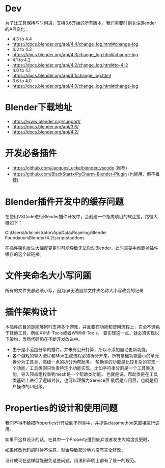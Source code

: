 # Dev
为了让工具保持与时俱进，支持3.6开始的所有版本，我们需要时刻关注Blender的API变化：

- 4.3 to 4.4
- https://docs.blender.org/api/4.4/change_log.html#change-log
- 4.2 to 4.3
- https://docs.blender.org/api/4.3/change_log.html#change-log
- 4.1 to 4.2
- https://docs.blender.org/api/4.2/change_log.html#to-4-2
- 4.0 to 4.1
- https://docs.blender.org/api/4.1/change_log.html
- 3.6 to 4.0 
- https://docs.blender.org/api/4.0/change_log.html#change-log

# Blender下载地址

- https://www.blender.org/support/
- https://docs.blender.org/api/3.6/
- https://docs.blender.org/api/4.2/

# 开发必备插件
- https://github.com/JacquesLucke/blender_vscode              (推荐)
- https://github.com/BlackStartx/PyCharm-Blender-Plugin       (也能用，但不推荐)


# Blender插件开发中的缓存问题

在使用VSCode进行Blender插件开发中，会创建一个指向项目的软连接，路径大概如下：

C:\Users\Administrator\AppData\Roaming\Blender Foundation\Blender\4.2\scripts\addons

在插件架构发生大幅度变更时可能导致无法启动Blender，此时需要手动删掉插件缓存的这个软链接。

# 文件夹命名大小写问题 

所有的文件夹都必须小写，因为git无法追踪文件夹名称大小写改变的记录

# 插件架构设计

本插件的目的是能够同时支持多个游戏，并且要在功能和使用流程上，完全不逊色于其他工具，例如XXMI-Tools或者WWMI-Tools，
要实现这一点，就必须实现以下架构，当然代码仍在不断开发改进中。

- 由于是小范围分享的插件，并未有公开打算，所以不添加自动更新功能。
- 各个游戏的导入流程和Mod生成流程必须拆分开来，所有基础功能最小的单元拆分为工具类，高级一点的拆分为帮助类。
帮助类的功能是比较复杂的实现一个功能，工具类则只负责特定小功能实现，比如字符串分割是一个工具类功能，导入顶点组权重到mesh是一个帮助类功能。
也就是说，帮助类是在工具类基础上进行了逻辑封装，也可以理解为Service层
最后是应用层，也就是用户操作的UI层级。


# Properties的设计和使用问题

我们不得不给把Properties分开放到不同类中，并提供classmethod来直接进行调用。

如果不这样设计的话，在其中一个Property遭到废弃或者发生大幅度变更时，

如果修改代码的时候不注意，就会导致部分地方没有完全修改，

设计成现在这样就能避免这些问题，用法和声明上都有了统一的规范。

